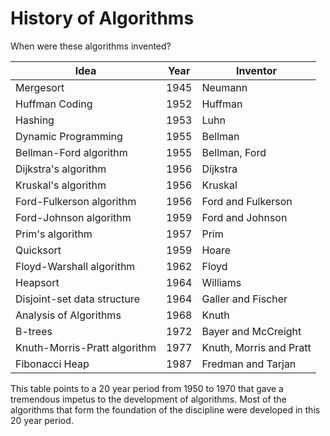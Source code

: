 # History of Algorithms

When were these algorithms invented?

| Idea                         | Year | Inventor                |
| ---------------------------- | ---- | ----------------------- |
| Mergesort                    | 1945 | Neumann                 |
| Huffman Coding               | 1952 | Huffman                 |
| Hashing                      | 1953 | Luhn                    |
| Dynamic Programming          | 1955 | Bellman                 |
| Bellman-Ford algorithm       | 1955 | Bellman, Ford           |
| Dijkstra's algorithm         | 1956 | Dijkstra                |
| Kruskal's algorithm          | 1956 | Kruskal                 |
| Ford-Fulkerson algorithm     | 1956 | Ford and Fulkerson      |
| Ford-Johnson algorithm       | 1959 | Ford and Johnson        |
| Prim's algorithm             | 1957 | Prim                    |
| Quicksort                    | 1959 | Hoare                   |
| Floyd-Warshall algorithm     | 1962 | Floyd                   |
| Heapsort                     | 1964 | Williams                |
| Disjoint-set data structure  | 1964 | Galler and Fischer      |
| Analysis of Algorithms       | 1968 | Knuth                   |
| B-trees                      | 1972 | Bayer and McCreight     |
| Knuth-Morris-Pratt algorithm | 1977 | Knuth, Morris and Pratt |
| Fibonacci Heap               | 1987 | Fredman and Tarjan      |

This table points to a $20$ year period from $1950$ to $1970$ that gave a tremendous impetus to the development of algorithms. Most of the algorithms that form the foundation of the discipline were developed in this $20$ year period.